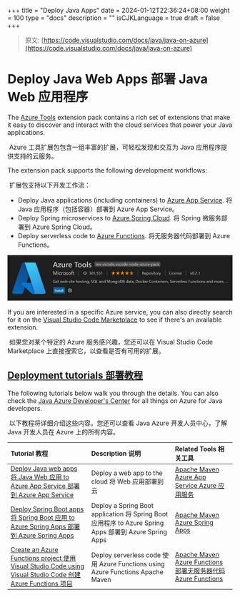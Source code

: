 +++
title = "Deploy Java Apps"
date = 2024-01-12T22:36:24+08:00
weight = 100
type = "docs"
description = ""
isCJKLanguage = true
draft = false
+++

> 原文: [https://code.visualstudio.com/docs/java/java-on-azure](https://code.visualstudio.com/docs/java/java-on-azure)

# Deploy Java Web Apps 部署 Java Web 应用程序



The [Azure Tools](https://marketplace.visualstudio.com/items?itemName=ms-vscode.vscode-node-azure-pack) extension pack contains a rich set of extensions that make it easy to discover and interact with the cloud services that power your Java applications.

​​​	Azure 工具扩展包包含一组丰富的扩展，可轻松发现和交互为 Java 应用程序提供支持的云服务。

The extension pack supports the following development workflows:

​​​	扩展包支持以下开发工作流：

- Deploy Java applications (including containers) to [Azure App Service](https://azure.microsoft.com/services/app-service).
  将 Java 应用程序（包括容器）部署到 Azure App Service。
- Deploy Spring microservices to [Azure Spring Cloud](https://azure.microsoft.com/services/spring-cloud/).
  将 Spring 微服务部署到 Azure Spring Cloud。
- Deploy serverless code to [Azure Functions](https://azure.microsoft.com/services/functions).
  将无服务器代码部署到 Azure Functions。

![Azure Tools extension](./DeployJavaApps_img/azure-tools.png)

If you are interested in a specific Azure service, you can also directly search for it on the [Visual Studio Code Marketplace](https://marketplace.visualstudio.com/VSCode) to see if there's an available extension.

​​​	如果您对某个特定的 Azure 服务感兴趣，您还可以在 Visual Studio Code Marketplace 上直接搜索它，以查看是否有可用的扩展。

## [Deployment tutorials 部署教程](https://code.visualstudio.com/docs/java/java-on-azure#_deployment-tutorials)

The following tutorials below walk you through the details. You can also check the [Java Azure Developer's Center](https://learn.microsoft.com/azure/developer/java) for all things on Azure for Java developers.

​​​	以下教程将详细介绍这些内容。您还可以查看 Java Azure 开发人员中心，了解 Java 开发人员在 Azure 上的所有内容。

| Tutorial 教程                                                | Description 说明                                             | Related Tools 相关工具                                       |
| :----------------------------------------------------------- | :----------------------------------------------------------- | :----------------------------------------------------------- |
| [Deploy Java web apps 将 Java Web 应用 to Azure App Service 部署到 Azure App Service](https://code.visualstudio.com/docs/java/java-webapp) | Deploy a web app to the cloud 将 Web 应用部署到云            | [Apache Maven](https://maven.apache.org/download.cgi) [Azure App Service Azure 应用服务](https://marketplace.visualstudio.com/items?itemName=ms-azuretools.vscode-azureappservice) |
| [Deploy Spring Boot apps 将 Spring Boot 应用 to Azure Spring Apps 部署到 Azure Spring Apps](https://code.visualstudio.com/docs/java/java-spring-apps) | Deploy a Spring Boot application 将 Spring Boot 应用程序 to Azure Spring Apps 部署到 Azure Spring Apps | [Apache Maven](https://maven.apache.org/download.cgi) [Azure Spring Apps](https://marketplace.visualstudio.com/items?itemName=vscjava.vscode-azurespringcloud) |
| [Create an Azure Functions project 使用 Visual Studio Code using Visual Studio Code 创建 Azure Functions 项目](https://learn.microsoft.com/azure/azure-functions/create-first-function-vs-code-java) | Deploy serverless code 使用 Azure Functions using Azure Functions Apache Maven | [Apache Maven Azure Functions 部署无服务器代码](https://maven.apache.org/download.cgi) [Azure Functions ](https://marketplace.visualstudio.com/items?itemName=ms-azuretools.vscode-azurefunctions) |

